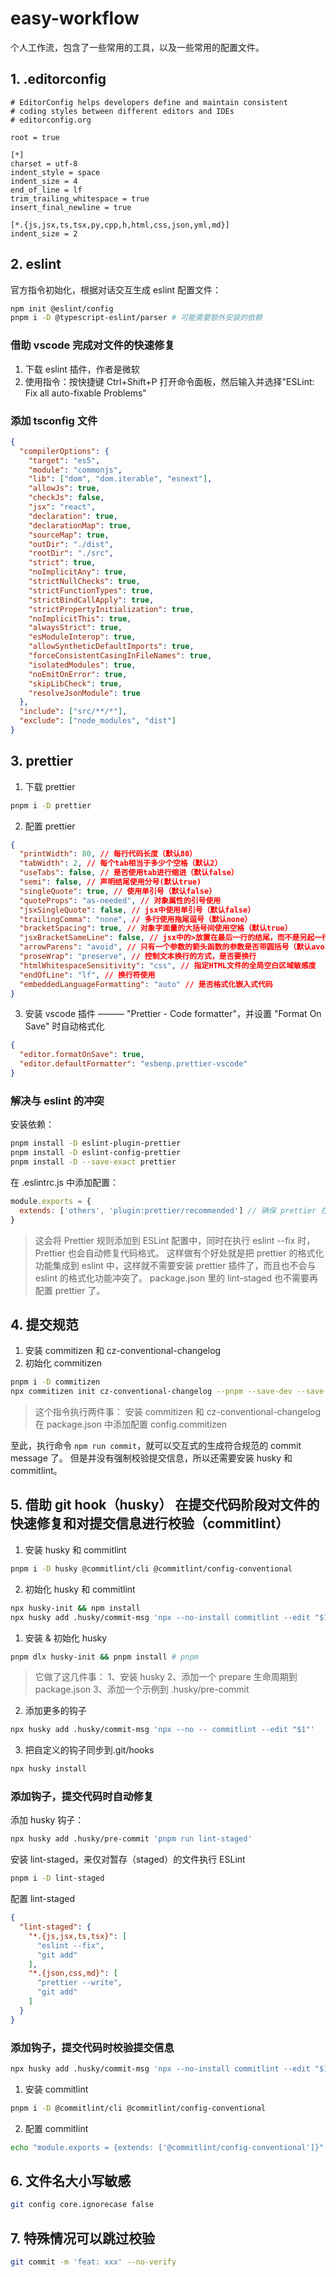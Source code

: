 # easy-workflow

个人工作流，包含了一些常用的工具，以及一些常用的配置文件。

## 1. .editorconfig

```
# EditorConfig helps developers define and maintain consistent
# coding styles between different editors and IDEs
# editorconfig.org

root = true

[*]
charset = utf-8
indent_style = space
indent_size = 4
end_of_line = lf
trim_trailing_whitespace = true
insert_final_newline = true

[*.{js,jsx,ts,tsx,py,cpp,h,html,css,json,yml,md}]
indent_size = 2
```

## 2. eslint

官方指令初始化，根据对话交互生成 eslint 配置文件：

```bash
npm init @eslint/config
pnpm i -D @typescript-eslint/parser # 可能需要额外安装的依赖
```

### 借助 vscode 完成对文件的快速修复

1. 下载 eslint 插件，作者是微软
2. 使用指令：按快捷键 Ctrl+Shift+P 打开命令面板，然后输入并选择"ESLint: Fix all auto-fixable Problems"

### 添加 tsconfig 文件

```JSON
{
  "compilerOptions": {
    "target": "es5",
    "module": "commonjs",
    "lib": ["dom", "dom.iterable", "esnext"],
    "allowJs": true,
    "checkJs": false,
    "jsx": "react",
    "declaration": true,
    "declarationMap": true,
    "sourceMap": true,
    "outDir": "./dist",
    "rootDir": "./src",
    "strict": true,
    "noImplicitAny": true,
    "strictNullChecks": true,
    "strictFunctionTypes": true,
    "strictBindCallApply": true,
    "strictPropertyInitialization": true,
    "noImplicitThis": true,
    "alwaysStrict": true,
    "esModuleInterop": true,
    "allowSyntheticDefaultImports": true,
    "forceConsistentCasingInFileNames": true,
    "isolatedModules": true,
    "noEmitOnError": true,
    "skipLibCheck": true,
    "resolveJsonModule": true
  },
  "include": ["src/**/*"],
  "exclude": ["node_modules", "dist"]
}
```

## 3. prettier

1. 下载 prettier

```bash
pnpm i -D prettier
```

2. 配置 prettier

```json
{
  "printWidth": 80, // 每行代码长度（默认80）
  "tabWidth": 2, // 每个tab相当于多少个空格（默认2）
  "useTabs": false, // 是否使用tab进行缩进（默认false）
  "semi": false, // 声明结尾使用分号(默认true)
  "singleQuote": true, // 使用单引号（默认false）
  "quoteProps": "as-needed", // 对象属性的引号使用
  "jsxSingleQuote": false, // jsx中使用单引号（默认false）
  "trailingComma": "none", // 多行使用拖尾逗号（默认none）
  "bracketSpacing": true, // 对象字面量的大括号间使用空格（默认true）
  "jsxBracketSameLine": false, // jsx中的>放置在最后一行的结尾，而不是另起一行（默认false）
  "arrowParens": "avoid", // 只有一个参数的箭头函数的参数是否带圆括号（默认avoid）
  "proseWrap": "preserve", // 控制文本换行的方式，是否要换行
  "htmlWhitespaceSensitivity": "css", // 指定HTML文件的全局空白区域敏感度
  "endOfLine": "lf", // 换行符使用
  "embeddedLanguageFormatting": "auto" // 是否格式化嵌入式代码
}
```

3. 安装 vscode 插件 ——— "Prettier - Code formatter"，并设置 "Format On Save" 时自动格式化

```json
{
  "editor.formatOnSave": true,
  "editor.defaultFormatter": "esbenp.prettier-vscode"
}
```

### 解决与 eslint 的冲突

安装依赖：

```bash
pnpm install -D eslint-plugin-prettier
pnpm install -D eslint-config-prettier
pnpm install -D --save-exact prettier
```

在 .eslintrc.js 中添加配置：

```js
module.exports = {
  extends: ['others', 'plugin:prettier/recommended'] // 确保 prettier 在最后一个
}
```

> 这会将 Prettier 规则添加到 ESLint 配置中，同时在执行 eslint --fix 时，Prettier 也会自动修复代码格式。
> 这样做有个好处就是把 prettier 的格式化功能集成到 eslint 中，这样就不需要安装 prettier 插件了，而且也不会与 eslint 的格式化功能冲突了。
> package.json 里的 lint-staged 也不需要再配置 prettier 了。

## 4. 提交规范

1. 安装 commitizen 和 cz-conventional-changelog
2. 初始化 commitizen

```bash
pnpm i -D commitizen
npx commitizen init cz-conventional-changelog --pnpm --save-dev --save-exact
```

> 这个指令执行两件事：
> 安装 commitizen 和 cz-conventional-changelog
> 在 package.json 中添加配置 config.commitizen

至此，执行命令 `npm run commit`，就可以交互式的生成符合规范的 commit message 了。
但是并没有强制校验提交信息，所以还需要安装 husky 和 commitlint。

## 5. 借助 git hook（husky） 在提交代码阶段对文件的快速修复和对提交信息进行校验（commitlint）

1. 安装 husky 和 commitlint

```bash
pnpm i -D husky @commitlint/cli @commitlint/config-conventional
```

2. 初始化 husky 和 commitlint

```bash
npx husky-init && npm install
npx husky add .husky/commit-msg 'npx --no-install commitlint --edit "$1"'
```

1. 安装 & 初始化 husky

```bash
pnpm dlx husky-init && pnpm install # pnpm
```

> 它做了这几件事：
> 1、安装 husky
> 2、添加一个 prepare 生命周期到 package.json
> 3、添加一个示例到 .husky/pre-commit

2. 添加更多的钩子

```bash
npx husky add .husky/commit-msg 'npx --no -- commitlint --edit "$1"'
```

3. 把自定义的钩子同步到.git/hooks

```bash
npx husky install
```

### 添加钩子，提交代码时自动修复

添加 husky 钩子：

```bash
npx husky add .husky/pre-commit 'pnpm run lint-staged'
```

安装 lint-staged，来仅对暂存（staged）的文件执行 ESLint

```bash
pnpm i -D lint-staged
```

配置 lint-staged

```JSON
{
  "lint-staged": {
    "*.{js,jsx,ts,tsx}": [
      "eslint --fix",
      "git add"
    ],
    "*.{json,css,md}": [
      "prettier --write",
      "git add"
    ]
  }
}
```

### 添加钩子，提交代码时校验提交信息

```bash
npx husky add .husky/commit-msg 'npx --no-install commitlint --edit "$1"'
```

1. 安装 commitlint

```bash
pnpm i -D @commitlint/cli @commitlint/config-conventional
```

2. 配置 commitlint

```bash
echo "module.exports = {extends: ['@commitlint/config-conventional']}" > commitlint.config.js
```

## 6. 文件名大小写敏感

```bash
git config core.ignorecase false
```

## 7. 特殊情况可以跳过校验

```bash
git commit -m 'feat: xxx' --no-verify
```
